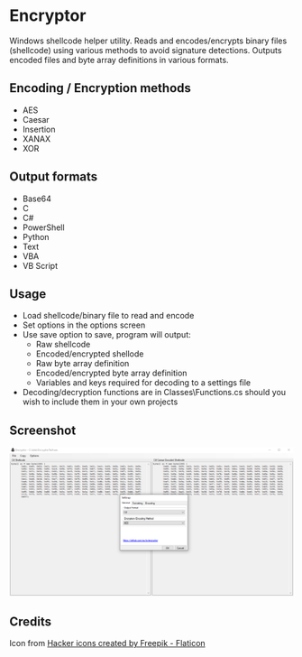 # Encryptor

Windows shellcode helper utility. Reads and encodes/encrypts binary files (shellcode) using various methods to avoid signature detections. Outputs encoded files and byte array definitions in various formats. 

## Encoding / Encryption methods 

- AES
- Caesar
- Insertion
- XANAX
- XOR

## Output formats 

- Base64
- C
- C#
- PowerShell
- Python
- Text
- VBA
- VB Script

## Usage 

 - Load shellcode/binary file to read and encode
 - Set options in the options screen 
 - Use save option to save, program will output:
    - Raw shellcode
    - Encoded/encrypted shellode
    - Raw byte array definition 
    - Encoded/encrypted byte array definition 
    - Variables and keys required for decoding to a settings file
 - Decoding/decryption functions are in Classes\Functions.cs should you wish to include them in your own projects 

## Screenshot

![Screenshot](docs/screenshot.png)

## Credits

Icon from [Hacker icons created by Freepik - Flaticon](https://www.flaticon.com/free-icons/hacker)
